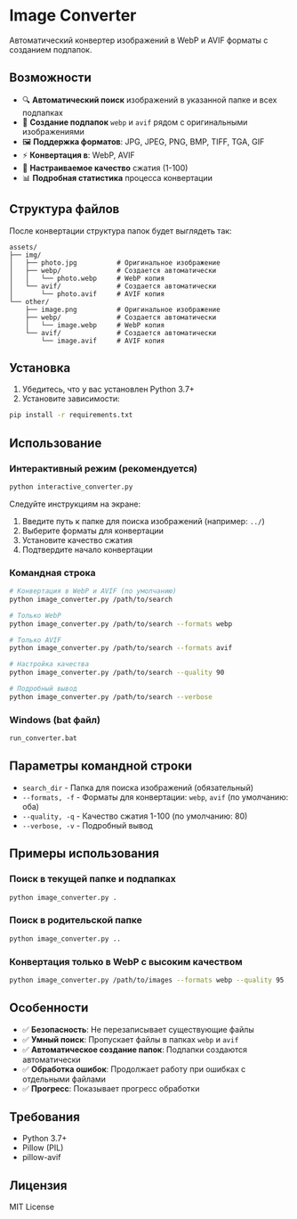 # Image Converter

Автоматический конвертер изображений в WebP и AVIF форматы с созданием подпапок.

## Возможности

- 🔍 **Автоматический поиск** изображений в указанной папке и всех подпапках
- 📁 **Создание подпапок** `webp` и `avif` рядом с оригинальными изображениями
- 🖼️ **Поддержка форматов**: JPG, JPEG, PNG, BMP, TIFF, TGA, GIF
- ⚡ **Конвертация в**: WebP, AVIF
- 🎯 **Настраиваемое качество** сжатия (1-100)
- 📊 **Подробная статистика** процесса конвертации

## Структура файлов

После конвертации структура папок будет выглядеть так:

```
assets/
├── img/
│   ├── photo.jpg          # Оригинальное изображение
│   ├── webp/              # Создается автоматически
│   │   └── photo.webp     # WebP копия
│   └── avif/              # Создается автоматически
│       └── photo.avif     # AVIF копия
└── other/
    ├── image.png          # Оригинальное изображение
    ├── webp/              # Создается автоматически
    │   └── image.webp     # WebP копия
    └── avif/              # Создается автоматически
        └── image.avif     # AVIF копия
```

## Установка

1. Убедитесь, что у вас установлен Python 3.7+
2. Установите зависимости:

```bash
pip install -r requirements.txt
```

## Использование

### Интерактивный режим (рекомендуется)

```bash
python interactive_converter.py
```

Следуйте инструкциям на экране:
1. Введите путь к папке для поиска изображений (например: `../`)
2. Выберите форматы для конвертации
3. Установите качество сжатия
4. Подтвердите начало конвертации

### Командная строка

```bash
# Конвертация в WebP и AVIF (по умолчанию)
python image_converter.py /path/to/search

# Только WebP
python image_converter.py /path/to/search --formats webp

# Только AVIF
python image_converter.py /path/to/search --formats avif

# Настройка качества
python image_converter.py /path/to/search --quality 90

# Подробный вывод
python image_converter.py /path/to/search --verbose
```

### Windows (bat файл)

```bash
run_converter.bat
```

## Параметры командной строки

- `search_dir` - Папка для поиска изображений (обязательный)
- `--formats, -f` - Форматы для конвертации: `webp`, `avif` (по умолчанию: оба)
- `--quality, -q` - Качество сжатия 1-100 (по умолчанию: 80)
- `--verbose, -v` - Подробный вывод

## Примеры использования

### Поиск в текущей папке и подпапках
```bash
python image_converter.py .
```

### Поиск в родительской папке
```bash
python image_converter.py ..
```

### Конвертация только в WebP с высоким качеством
```bash
python image_converter.py /path/to/images --formats webp --quality 95
```

## Особенности

- ✅ **Безопасность**: Не перезаписывает существующие файлы
- ✅ **Умный поиск**: Пропускает файлы в папках `webp` и `avif`
- ✅ **Автоматическое создание папок**: Подпапки создаются автоматически
- ✅ **Обработка ошибок**: Продолжает работу при ошибках с отдельными файлами
- ✅ **Прогресс**: Показывает прогресс обработки

## Требования

- Python 3.7+
- Pillow (PIL)
- pillow-avif

## Лицензия

MIT License 
